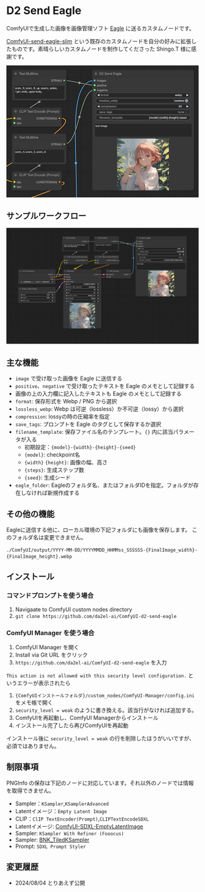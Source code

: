 # D2 Send Eagle

ComfyUIで生成した画像を画像管理ソフト [Eagle](https://en.eagle.cool/) に送るカスタムノードです。

[ComfyUI-send-eagle-slim](https://github.com/shingo1228/ComfyUI-send-eagle-slim) という既存のカスタムノードを自分の好みに拡張したものです。素晴らしいカスタムノードを制作してくださった Shingo.T 様に感謝です。

<img src="img/image.png">


## サンプルワークフロー

<img src="img/sample_workflow.png">


## 主な機能

- `image` で受け取った画像を Eagle に送信する
- `positive`、`negative` で受け取ったテキストを Eagle のメモとして記録する
- 画像の上の入力欄に記入したテキストも Eagle のメモとして記録する
- `format`: 保存形式を Webp / PNG から選択
- `lossless_webp`: Webp は可逆（lossless）か不可逆（lossy）から選択
- `compression`: lossyの時の圧縮率を指定
- `save_tags`: プロンプトを Eagle のタグとして保存するか選択
- `filename_template`: 保存ファイル名のテンプレート。`{}` 内に該当パラメータが入る
  - 初期設定：`{model}-{width}-{height}-{seed}`
  - `{model}`: checkpoint名
  - `{width}` `{height}`: 画像の幅、高さ
  - `{steps}`: 生成ステップ数
  - `{seed}`: 生成シード
- `eagle_folder`: Eagleのフォルダ名、またはフォルダIDを指定。フォルダが存在しなければ新規作成する


## その他の機能

Eagleに送信する他に、ローカル環境の下記フォルダにも画像を保存します。
このフォルダ名は変更できません。

`./ComfyUI/output/YYYY-MM-DD/YYYYMMDD_HHMMss_SSSSSS-{FinalImage_width}-{FinalImage_height}.webp`


## インストール

### コマンドプロンプトを使う場合

1. Navigaate to ComfyUI custom nodes directory
2. `git clone https://github.com/da2el-ai/ComfyUI-d2-send-eagle`

### ComfyUI Manager を使う場合

1. ComfyUI Manager を開く
2. Install via Git URL をクリック
3. `https://github.com/da2el-ai/ComfyUI-d2-send-eagle` を入力

`This action is not allowed with this security level configuration.` というエラーが表示されたら

1. `{ComfyUIインストールフォルダ}/custom_nodes/ComfyUI-Manager/config.ini` をメモ帳で開く
2. `security_level = weak` のように書き換える。該当行がなければ追加する。
3. ComfyUIを再起動し、ComfyUI Managerからインストール
5. インストール完了したら再びComfyUIを再起動

インストール後に `security_level = weak` の行を削除したほうがいいですが、必須ではありません。


## 制限事項
PNGInfo の保存は下記のノードに対応しています。それ以外のノードでは情報を取得できません。

- Sampler：`KSampler`,`KSamplerAdvanced`
- Latentイメージ：`Empty Latent Image`
- CLIP：`ClIP TextEncoder(Prompt)`,`CLIPTextEncodeSDXL`
- Latentイメージ: [ComfyUI-SDXL-EmptyLatentImage](https://github.com/shingo1228/ComfyUI-SDXL-EmptyLatentImage)
- Sampler: `KSampler With Refiner (Fooocus)`
- Sampler: [BNK_TiledKSampler](https://github.com/BlenderNeko/ComfyUI_TiledKSampler)
- Prompt: `SDXL Prompt Styler`


## 変更履歴
- 2024/08/04 とりあえず公開
